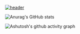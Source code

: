 <!-- 实验室banner -->
[![header](https://capsule-render.vercel.app/api?type=waving&height=300&color=gradient&text=Input%20text)](https://capsule-render.vercel.app/api?type=venom&height=300&color=gradient&text=云汇安全实验室&fontColor=003366)
<!-- 用户评级 -->
![Anurag's GitHub stats](https://github-readme-stats.vercel.app/api?username=ir-st)
<!-- 访客统计 -->
<!-- ![visitors](https://visitor-badge.glitch.me/badge?page_id=page.id&left_color=green&right_color=red) -->
<!-- 活动统计 -->
![Ashutosh's github activity graph](https://github-readme-activity-graph.vercel.app/graph?username=ir-st&theme=react)


